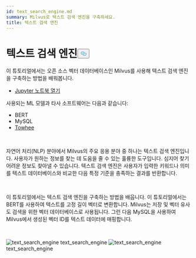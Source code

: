 ```yaml
---
id: text_search_engine.md
summary: Milvus로 텍스트 검색 엔진을 구축하세요.
title: 텍스트 검색 엔진
---
```

<h1 id="Text-Search-Engine" class="common-anchor-header">텍스트 검색 엔진<button data-href="#Text-Search-Engine" class="anchor-icon" translate="no">
      <svg translate="no"
        aria-hidden="true"
        focusable="false"
        height="20"
        version="1.1"
        viewBox="0 0 16 16"
        width="16"
      >
        <path
          fill="#0092E4"
          fill-rule="evenodd"
          d="M4 9h1v1H4c-1.5 0-3-1.69-3-3.5S2.55 3 4 3h4c1.45 0 3 1.69 3 3.5 0 1.41-.91 2.72-2 3.25V8.59c.58-.45 1-1.27 1-2.09C10 5.22 8.98 4 8 4H4c-.98 0-2 1.22-2 2.5S3 9 4 9zm9-3h-1v1h1c1 0 2 1.22 2 2.5S13.98 12 13 12H9c-.98 0-2-1.22-2-2.5 0-.83.42-1.64 1-2.09V6.25c-1.09.53-2 1.84-2 3.25C6 11.31 7.55 13 9 13h4c1.45 0 3-1.69 3-3.5S14.5 6 13 6z"
        ></path>
      </svg>
    </button></h1><p>이 튜토리얼에서는 오픈 소스 벡터 데이터베이스인 Milvus를 사용해 텍스트 검색 엔진을 구축하는 방법을 배워봅니다.</p>
<ul>
<li><a href="https://github.com/towhee-io/examples/tree/main/nlp/text_search">Jupyter 노트북 열기</a></li>
</ul>
<p>사용되는 ML 모델과 타사 소프트웨어는 다음과 같습니다:</p>
<ul>
<li>BERT</li>
<li>MySQL</li>
<li><a href="https://towhee.io/">Towhee</a></li>
</ul>
<p><br/></p>
<p>자연어 처리(NLP) 분야에서 Milvus의 주요 응용 분야 중 하나는 텍스트 검색 엔진입니다. 사용자가 원하는 정보를 찾는 데 도움을 줄 수 있는 훌륭한 도구입니다. 심지어 찾기 어려운 정보도 찾아낼 수 있습니다. 텍스트 검색 엔진은 사용자가 입력한 키워드나 의미를 텍스트 데이터베이스와 비교한 다음 특정 기준을 충족하는 결과를 반환합니다.</p>
<p><br/></p>
<p>이 튜토리얼에서는 텍스트 검색 엔진을 구축하는 방법을 배웁니다. 이 튜토리얼에서는 BERT를 사용하여 텍스트를 고정 길이 벡터로 변환합니다. Milvus는 저장 및 벡터 유사도 검색을 위한 벡터 데이터베이스로 사용됩니다. 그런 다음 MySQL을 사용하여 Milvus에서 생성된 벡터 ID를 텍스트 데이터에 매핑합니다.</p>
<p><br/></p>
<p>
  
   <span class="img-wrapper"> <img translate="no" src="/docs/v2.6.x/assets/text_search_engine.png" alt="text_search_engine" class="doc-image" id="text_search_engine" />
   </span> <span class="img-wrapper"> <span>text_search_engine</span> </span> <span class="img-wrapper"> <img translate="no" src="/docs/v2.6.x/assets/text_search_engine_demo.png" alt="text_search_engine" class="doc-image" id="text_search_engine" /><span>text_search_engine</span> </span></p>
